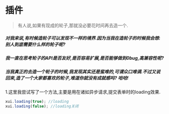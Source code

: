 <link rel="stylesheet" type="text/css" href="../assets/xui.css">
<script type="text/javascript" src="../assets/xui.js"></script>

# 插件

>有人说,如果有现成的轮子,那就没必要花时间再去造一个.

##### 对我来说,有时候造轮子可以发现不一样的境界.因为当我在造轮子的时候我会想:别人到底需要什么样的轮子呢?
##### 我一直在思考轮子的API是否友好,是否容易扩展,是否能够做到0bug,高兼容性呢?
##### 当我真正的去造一个轮子的时候,我发现其实还是蛮难的,可谓众口难调.不过又说回来,造了一个大家都喜欢的轮子,难道你就没有成就感吗? 哈哈!

1.这里我尝试写了一个方法,主要是用在诸如异步请求,提交表单时的loading效果.
```js
xui.loading(true); //loading
xui.loading(false); //loading关闭
```